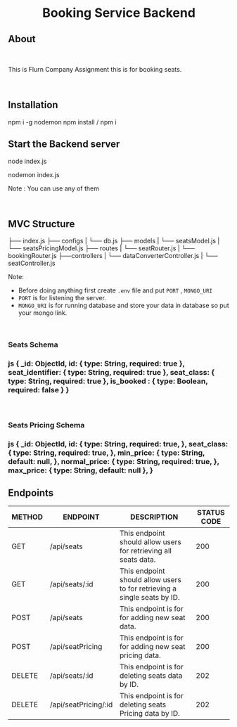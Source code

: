 <h1 align="center"><strong>Booking Service Backend</strong></h1>
     
## About 
       
<br>   
     
This is Flurn Company Assignment this is for booking seats.           
 
  
         
<br>   
       
## Installation
  
 
npm i -g nodemon
npm install / npm i


## Start the Backend server


node index.js

nodemon index.js


Note : You can use any of them

<br>

## MVC Structure


├── index.js
├── configs
|    └── db.js
├── models
|    └──  seatsModel.js
|    └──  seatsPricingModel.js
├── routes
|    └── seatRouter.js
|    └── bookingRouter.js
├──controllers
|    └── dataConverterController.js
|    └── seatController.js


Note:

- Before doing anything first create `.env` file and put `PORT` , `MONGO_URI`
- `PORT` is for listening the server.
- `MONGO_URI` is for running database and store your data in database so put your mongo link.


<br>

<h3><strong>Seats Schema</strong><h3>

js
{
    _id: ObjectId,
    id: {
        type: String,
        required: true
    },
    seat_identifier: {
        type: String,
        required: true
    },
    seat_class: {
        type: String,
        required: true
    },
    is_booked : {
        type: Boolean,
        required: false
    }
}


<br>

<h3><strong>Seats Pricing Schema</strong><h3>

js
{
    _id: ObjectId,
    id: {
        type: String,
        required: true,
    },
    seat_class: {
        type: String,
        required: true,
    },
    min_price: {
        type: String,
        default: null,
    },
    normal_price: {
        type: String,
        required: true,
    },
    max_price: {
        type: String,
        default: null
    },
}


## Endpoints

<table>
    <thead>
        <tr>
            <th>METHOD</th>
            <th>ENDPOINT</th>
            <th>DESCRIPTION</th>
            <th>STATUS CODE</th>
        </tr>
    </thead>
    <tbody>
        <tr>
            <td>GET</td>
            <td>/api/seats</td>
            <td>This endpoint should allow users for retrieving all seats data.</td>
            <td>200</td>
        </tr>
        <tr>
            <td>GET</td>
            <td>/api/seats/:id</td>
            <td>This endpoint should allow users to for retrieving a single seats by ID.</td>
            <td>200</td>
        </tr>       
        <tr>
            <td>POST</td>
            <td>/api/seats</td>
            <td>This endpoint is for for adding new seat data.</td>
            <td>200</td>
        </tr>
        <tr>
            <td>POST</td>
            <td>/api/seatPricing</td>
            <td>This endpoint is for for adding new seat pricing data.</td>
            <td>200</td>
        </tr>
        <tr>
            <td>DELETE</td>
            <td>/api/seats/:id</td>
            <td>This endpoint is for deleting seats data by ID.</td>
            <td>202</td>
        </tr>
        <tr>
            <td>DELETE</td>
            <td>/api/seatPricing/:id</td>
            <td>This endpoint is for deleting seats Pricing data by ID.</td>
            <td>202</td>
        </tr>
    </tbody>
</table>
